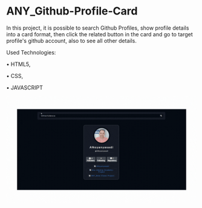﻿# ANY_Github-Profile-Card

 

  In this project, it is possible to search Github Profiles, show profile details into a card format, then click the related button in the card and go to target profile's github account, also to see all other details. 


 Used Technologies: 

 • HTML5, 

 • CSS,

 • JAVASCRIPT



<img src="https://github.com/ANoyanyasadi/ANY_Github-Profile-Card/blob/main/gif.gif" width="auto">
